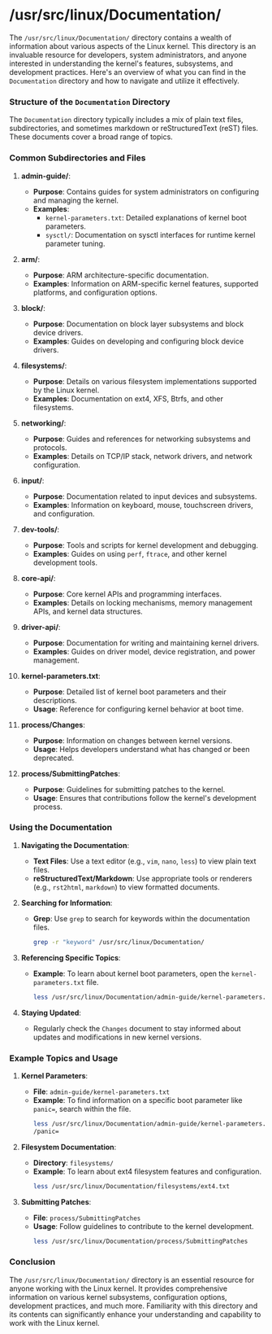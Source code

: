 # /usr/src/linux/Documentation/

The `/usr/src/linux/Documentation/` directory contains a wealth of information about various aspects of the Linux kernel. This directory is an invaluable resource for developers, system administrators, and anyone interested in understanding the kernel's features, subsystems, and development practices. Here's an overview of what you can find in the `Documentation` directory and how to navigate and utilize it effectively.

### Structure of the `Documentation` Directory

The `Documentation` directory typically includes a mix of plain text files, subdirectories, and sometimes markdown or reStructuredText (reST) files. These documents cover a broad range of topics.

### Common Subdirectories and Files

1. **admin-guide/**:
   - **Purpose**: Contains guides for system administrators on configuring and managing the kernel.
   - **Examples**: 
     - `kernel-parameters.txt`: Detailed explanations of kernel boot parameters.
     - `sysctl/`: Documentation on sysctl interfaces for runtime kernel parameter tuning.

2. **arm/**:
   - **Purpose**: ARM architecture-specific documentation.
   - **Examples**: Information on ARM-specific kernel features, supported platforms, and configuration options.

3. **block/**:
   - **Purpose**: Documentation on block layer subsystems and block device drivers.
   - **Examples**: Guides on developing and configuring block device drivers.

4. **filesystems/**:
   - **Purpose**: Details on various filesystem implementations supported by the Linux kernel.
   - **Examples**: Documentation on ext4, XFS, Btrfs, and other filesystems.

5. **networking/**:
   - **Purpose**: Guides and references for networking subsystems and protocols.
   - **Examples**: Details on TCP/IP stack, network drivers, and network configuration.

6. **input/**:
   - **Purpose**: Documentation related to input devices and subsystems.
   - **Examples**: Information on keyboard, mouse, touchscreen drivers, and configuration.

7. **dev-tools/**:
   - **Purpose**: Tools and scripts for kernel development and debugging.
   - **Examples**: Guides on using `perf`, `ftrace`, and other kernel development tools.

8. **core-api/**:
   - **Purpose**: Core kernel APIs and programming interfaces.
   - **Examples**: Details on locking mechanisms, memory management APIs, and kernel data structures.

9. **driver-api/**:
   - **Purpose**: Documentation for writing and maintaining kernel drivers.
   - **Examples**: Guides on driver model, device registration, and power management.

10. **kernel-parameters.txt**:
    - **Purpose**: Detailed list of kernel boot parameters and their descriptions.
    - **Usage**: Reference for configuring kernel behavior at boot time.

11. **process/Changes**:
    - **Purpose**: Information on changes between kernel versions.
    - **Usage**: Helps developers understand what has changed or been deprecated.

12. **process/SubmittingPatches**:
    - **Purpose**: Guidelines for submitting patches to the kernel.
    - **Usage**: Ensures that contributions follow the kernel's development process.

### Using the Documentation

1. **Navigating the Documentation**:
   - **Text Files**: Use a text editor (e.g., `vim`, `nano`, `less`) to view plain text files.
   - **reStructuredText/Markdown**: Use appropriate tools or renderers (e.g., `rst2html`, `markdown`) to view formatted documents.

2. **Searching for Information**:
   - **Grep**: Use `grep` to search for keywords within the documentation files.
     ```bash
     grep -r "keyword" /usr/src/linux/Documentation/
     ```

3. **Referencing Specific Topics**:
   - **Example**: To learn about kernel boot parameters, open the `kernel-parameters.txt` file.
     ```bash
     less /usr/src/linux/Documentation/admin-guide/kernel-parameters.txt
     ```

4. **Staying Updated**:
   - Regularly check the `Changes` document to stay informed about updates and modifications in new kernel versions.

### Example Topics and Usage

1. **Kernel Parameters**:
   - **File**: `admin-guide/kernel-parameters.txt`
   - **Example**: To find information on a specific boot parameter like `panic=`, search within the file.
     ```bash
     less /usr/src/linux/Documentation/admin-guide/kernel-parameters.txt
     /panic=
     ```

2. **Filesystem Documentation**:
   - **Directory**: `filesystems/`
   - **Example**: To learn about ext4 filesystem features and configuration.
     ```bash
     less /usr/src/linux/Documentation/filesystems/ext4.txt
     ```

3. **Submitting Patches**:
   - **File**: `process/SubmittingPatches`
   - **Usage**: Follow guidelines to contribute to the kernel development.
     ```bash
     less /usr/src/linux/Documentation/process/SubmittingPatches
     ```

### Conclusion

The `/usr/src/linux/Documentation/` directory is an essential resource for anyone working with the Linux kernel. It provides comprehensive information on various kernel subsystems, configuration options, development practices, and much more. Familiarity with this directory and its contents can significantly enhance your understanding and capability to work with the Linux kernel.
